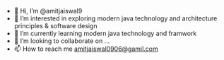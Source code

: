 - 👋 Hi, I’m @amitjaiswal9
- 👀 I’m interested in exploring modern java technology and architecture principles & software design 
- 🌱 I’m currently learning modern java technology and framwork
- 💞️ I’m looking to collaborate on ...
- 📫 How to reach me amitjaiswal0906@gamil.com

<!---
amitjaiswal9/amitjaiswal9 is a ✨ special ✨ repository because its `README.md` (this file) appears on your GitHub profile.
You can click the Preview link to take a look at your changes.
--->
